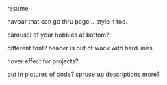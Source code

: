 resume

navbar that can go thru page... style it too.

carousel of your hobbies at bottom?

different font? header is out of wack with hard lines

hover effect for projects? 

put in pictures of code?
spruce up descriptions more?